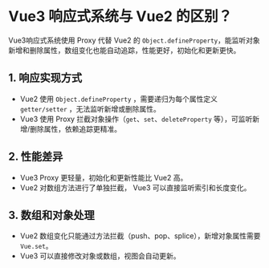 # Vue3 响应式系统与 Vue2 的区别？

Vue3响应式系统使用 Proxy 代替 Vue2 的 `Object.defineProperty`，能监听对象新增和删除属性，数组变化也能自动追踪，性能更好，初始化和更新更快。



## 1. 响应实现方式

* Vue2 使用 `Object.defineProperty` ，需要递归为每个属性定义 `getter/setter` ，无法监听新增或删除属性。
* Vue3 使用 Proxy 拦截对象操作（`get`、`set`、`deleteProperty` 等），可监听新增/删除属性，依赖追踪更精准。

## 2. 性能差异

* Vue3 Proxy 更轻量，初始化和更新性能比 Vue2 高。
* Vue2 对数组方法进行了单独拦截， Vue3 可以直接监听索引和长度变化。

## 3. 数组和对象处理

* Vue2 数组变化只能通过方法拦截（push、pop、splice），新增对象属性需要 `Vue.set`。
* Vue3 可以直接修改对象或数组，视图会自动更新。


